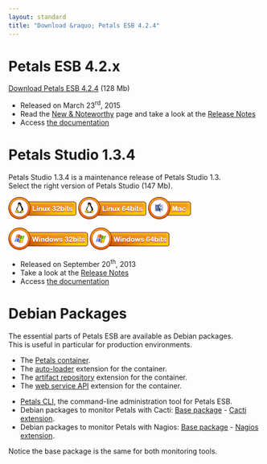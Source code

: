 ```yaml
---
layout: standard
title: "Download &raquo; Petals ESB 4.2.4"
--- 
```


# Petals ESB 4.2.x

[Download Petals ESB 4.2.4](http://repository.ow2.org/nexus/content/groups/public/org/ow2/petals/petals-esb-enterprise-edition/4.2.4/petals-esb-enterprise-edition-4.2.4.zip "Petals ESB 4.2.4") (128 Mb)

- Released on March 23<sup>rd</sup>, 2015
- Read the [New & Noteworthy](http://www.petalslink.com/en/news/latest/new-release-petals-esb-42) page and take a look at the [Release Notes](https://jira.petalslink.com/secure/IssueNavigator.jspa?mode=hide&requestId=10221)
- Access [the documentation](https://doc.petalslink.com/display/petalsesb42/Petals+ESB+4.2)

# Petals Studio 1.3.4

Petals Studio 1.3.4 is a maintenance release of Petals Studio 1.3.  
Select the right version of Petals Studio (147 Mb).

<a href="http://download.petalslink.com/petals-studio/Petals-Studio--1.3.4--linux.gtk.x86.zip"><img alt="Linux x32" src="images/linux_32.png" /></a> 
<a href="http://download.petalslink.com/petals-studio/Petals-Studio--1.3.4--linux.gtk.x86_64.zip"><img alt="Linux x64" src="images/linux_64.png" /></a>
<a href="http://download.petalslink.com/petals-studio/Petals-Studio--1.3.4--macosx.cocoa.x86_64.zip"><img alt="MacOS" src="images/mac.png" /></a><br />  

<a href="http://download.petalslink.com/petals-studio/Petals-Studio--1.3.4--win32.win32.x86.zip"><img alt="Windows x32" src="images/windows_32.png"/></a>
<a href="http://download.petalslink.com/petals-studio/Petals-Studio--1.3.4--win32.win32.x86_64.zip"><img alt="Windows x64" src="images/windows_64.png"/></a>

- Released on September 20<sup>th</sup>, 2013
- Take a look at the [Release Notes](https://jira.petalslink.com/secure/ReleaseNote.jspa?projectId=10070&version=10402)
- Access [the documentation](https://doc.petalslink.com/display/petalsstudio13/Petals+Studio+1.3)

# Debian Packages

The essential parts of Petals ESB are available as Debian packages.  
This is useful in particular for production environments.

- The [Petals container](http://repository.ow2.org/nexus/content/groups/public/org/ow2/petals/petals-esb-default-deb/4.2.4-1.0/petals-esb-default-deb-4.2.4-1.0.deb).
- The [auto-loader](http://repository.ow2.org/nexus/content/groups/public/org/ow2/petals/petals-autoloader/1.0.0.1/petals-autoloader-1.0.0.1.deb) extension for the container.
- The [artifact repository](http://repository.ow2.org/nexus/content/groups/public/org/ow2/petals/petals-artifactrepository-impl/1.0.0/petals-artifactrepository-impl-1.0.0.deb) extension for the container.
- The [web service API](http://repository.ow2.org/nexus/content/groups/public/org/ow2/petals/petals-ws-api/1.0.0/petals-ws-api-1.0.0.deb) extension for the container.

<!-- -->

- [Petals CLI](http://repository.ow2.org/nexus/content/groups/public/org/ow2/petals/petals-cli-distrib-deb/2.1.4-1.0/petals-cli-distrib-deb-2.1.4-1.0.deb), the command-line administration tool for Petals ESB.
- Debian packages to monitor Petals with Cacti: 
[Base package](http://repository.ow2.org/nexus/content/groups/public/org/ow2/petals/petals-cli-cmd-monitoring-deb/1.0.1-1.0/petals-cli-cmd-monitoring-deb-1.0.1-1.0.deb) - 
[Cacti extension](http://repository.ow2.org/nexus/content/groups/public/org/ow2/petals/petals-cli-cmd-monitoring-mo-cacti-deb/1.0.0-1.0/petals-cli-cmd-monitoring-mo-cacti-deb-1.0.0-1.0.deb).
- Debian packages to monitor Petals with Nagios: 
[Base package](http://repository.ow2.org/nexus/content/groups/public/org/ow2/petals/petals-cli-cmd-monitoring-deb/1.0.1-1.0/petals-cli-cmd-monitoring-deb-1.0.1-1.0.deb) - 
[Nagios extension](http://repository.ow2.org/nexus/content/groups/public/org/ow2/petals/petals-cli-cmd-monitoring-so-nagios-deb/1.0.0-1.0/petals-cli-cmd-monitoring-so-nagios-deb-1.0.0-1.0.deb).

Notice the base package is the same for both monitoring tools.
